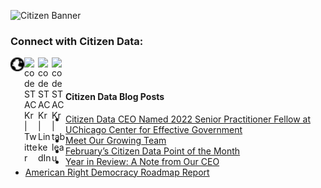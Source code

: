 ![Citizen Banner](https://citizendata.com/wp-content/uploads/sites/14/2020/03/CD-logo.svg)

### Connect with Citizen Data:
[<img align="left" alt="codeSTACKr.com" width="22px" src="https://raw.githubusercontent.com/iconic/open-iconic/master/svg/globe.svg" />][website]
[<img align="left" alt="codeSTACKr | Twitter" width="22px" src="https://cdn.jsdelivr.net/npm/simple-icons@v3/icons/twitter.svg" />][twitter]
[<img align="left" alt="codeSTACKr | LinkedIn" width="22px" src="https://cdn.jsdelivr.net/npm/simple-icons@v3/icons/linkedin.svg" />][linkedin]
[<img align="left" alt="codeSTACKr | tableau" width="22px" src="https://cdn.jsdelivr.net/npm/simple-icons@v3/icons/tableau.svg" />][tableau]

</br>
</br>

#### Citizen Data Blog Posts
<!-- BLOG-POST-LIST:START -->
- [Citizen Data CEO Named 2022 Senior Practitioner Fellow at UChicago Center for Effective Government](https://citizendata.com/news/ceo-named-2022-senior-practitioner-fellow-at-uchicago-center-for-effective-government/)
- [Meet Our Growing Team](https://citizendata.com/news/meet-our-growing-team/)
- [February’s Citizen Data Point of the Month](https://citizendata.com/news/februarys-citizen-data-point-of-the-month/)
- [Year in Review: A Note from Our CEO](https://citizendata.com/news/year-in-review-a-note-from-our-ceo/)
- [American Right Democracy Roadmap Report](https://citizendata.com/news/disinformation-trumps-party-the-path-forward/)
<!-- BLOG-POST-LIST:END -->

[website]: https://citizendata.com/
[twitter]: https://twitter.com/CitizenData
[linkedin]: https://www.linkedin.com/company/citizen-data
[tableau]: https://public.tableau.com/profile/kyle.redfield#!/vizhome/MailBallotRequestsandProjections/DynamicProjections
